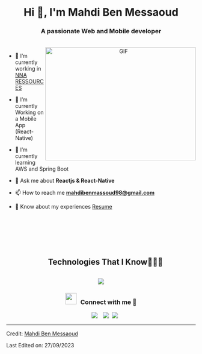 <h1 align="center">Hi 👋, I'm Mahdi Ben Messaoud</h1>
<h3 align="center">A passionate Web and Mobile developer </h3>
<br/>
<a target="_blank" align="center">
  <img align="right" top="500" height="300" width="400" alt="GIF" src="https://media.giphy.com/media/SWoSkN6DxTszqIKEqv/giphy.gif">
</a>

- 🔭 I’m currently working in <a href="https://nna-ressources.com/" target="blank">NNA RESSOURCES</a>

- 🌱 I’m currently Working on a Mobile App (React-Native)

- 🌱 I’m currently learning AWS and Spring Boot

- 💬 Ask me about **Reactjs & React-Native**

- 📫 How to reach me **mahdibenmassoud98@gmail.com**

- 📄 Know about my experiences <a href="https://github.com/mahdibenmessaoud-dev/Me.io/blob/main/Resume%20MAHDI%20BEN%20MESSAOUD.pdf" target="blank">Resume</a>
<br/>
<br/>
<br/>
<br/>
<!--h1 without bottom border-->
<div id="user-content-toc">
  <ul align="center">
    <summary><h2 style="display: inline-block">Technologies That I Know👨🏻‍💻</h2></summary>
  </ul>
</div>
<!--tech stack icons-->
<p align="center">
  <a href="https://skillicons.dev">
    <img src="https://skillicons.dev/icons?i=java,springboot,html,css,tailwind,js,ts,react,redux,flutter,nextjs,astro,vue,angular,express,nodejs,c,java,py,mysql,postgres,mongodb,figma,prisma,linux,git,github,aws&perline=14" />
  </a>
</p>

<h3 align="center" > <img src="https://media.giphy.com/media/iY8CRBdQXODJSCERIr/giphy.gif" width="30" height="30" style="margin-right: 10px;">Connect with me 🤝 </h3>

<p align="center">

 <div align="center"  class="icons-social" style="margin-left: 10px;">
        <a style="margin-left: 10px;"  target="_blank" href="https://www.linkedin.com/in/mahdi-ben-messaoud/">
			<img src="https://img.icons8.com/doodle/40/000000/linkedin--v2.png"></a>
        <a style="margin-left: 10px;" target="_blank" href="https://github.com/mahdibm-dev">
		<img src="https://img.icons8.com/doodle/40/000000/github--v1.png"></a>
		<a style="margin-left: 5px;" target="_blank" href="https://github.com/mahdibm-dev/Me.io/blob/main/Resume%20MAHDI%20BEN%20MESSAOUD.pdf">
					<img src="https://img.icons8.com/plasticine/0.5x/resume.png" ></a>
      </div>

</p>

---

Credit: [Mahdi Ben Messaoud](https://github.com/mahdibm-dev)

Last Edited on: 27/09/2023
